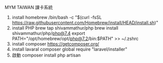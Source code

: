 MYM TAIWAN 課卡系統

1. install homebrew
   /bin/bash -c "$(curl -fsSL https://raw.githubusercontent.com/Homebrew/install/HEAD/install.sh)" 
2. install PHP
   brew tap shivammathur/php
   brew install shivammathur/php/php@7.4
   export PATH="/opt/homebrew/opt/php@7.2/bin:$PATH" >> ~/.zshrc 
4. install composer
   https://getcomposer.org/
5. install lavaral
   composer global require "laravel/installer"
6. 啟動
   composer install
   php artisan

